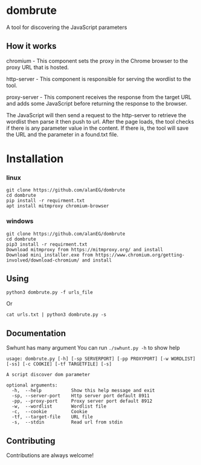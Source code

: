 
# dombrute

A tool for discovering the JavaScript parameters

## How it works
chromium - This component sets the proxy in the Chrome browser to the proxy URL that is hosted.

http-server - This component is responsible for serving the wordlist to the tool.

proxy-server - This component receives the response from the target URL and adds some JavaScript before returning the response to 
the browser.

The JavaScript will then send a request to the http-server to retrieve the wordlist then parse it then push to url.
After the page loads, the tool checks if there is any parameter value in the content. If there is, the tool will save the URL and the parameter in a found.txt file.
# Installation

### linux
```
git clone https://github.com/alanEG/dombrute
cd dombrute 
pip install -r requirment.txt
apt install mitmproxy chromium-browser
```

### windows
```
git clone https://github.com/alanEG/dombrute
cd dombrute 
pip3 install -r requirment.txt
Download mitmproxy from https://mitmproxy.org/ and install
Download mini_installer.exe from https://www.chromium.org/getting-involved/download-chromium/ and install
```
## Using
`python3 dombrute.py -f urls_file`

Or

`cat urls.txt | python3 dombrute.py -s` 
## Documentation
Swhunt has many argument 
You can run `./swhunt.py -h` to show help 
```
usage: dombrute.py [-h] [-sp SERVERPORT] [-pp PROXYPORT] [-w WORDLIST] [-ss] [-c COOKIE] [-tf TARGETFILE] [-s]

A script discover dom parameter

optional arguments:
  -h,  --help           Show this help message and exit
  -sp, --server-port    Http server port default 8911
  -pp, --proxy-port     Proxy server port default 8912
  -w,  --wordlist       Wordlist file
  -c,  --cookie         Cookie
  -tf, --target-file    URL file
  -s,  --stdin          Read url from stdin
```

## Contributing

Contributions are always welcome!

